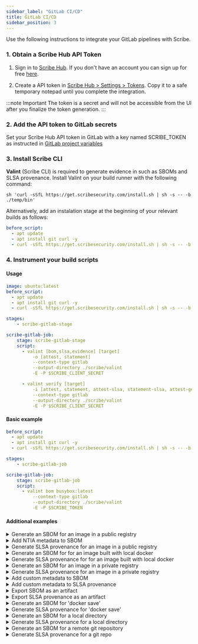 ```yaml
---
sidebar_label: "GitLab CI/CD"
title: GitLab CI/CD
sidebar_position: 3
---
```


Use the following instructions to integrate your GitLab pipelines with Scribe.

### 1. Obtain a Scribe Hub API Token
1. Sign in to [Scribe Hub](https://app.scribesecurity.com). If you don't have an account you can sign up for free [here](https://scribesecurity.com/scribe-platform-lp/ "Start Using Scribe For Free").

2. Create a API token in [Scribe Hub > Settings > Tokens](https://app.scribesecurity.com/settings/tokens). Copy it to a safe temporary notepad until you complete the integration.

:::note Important
The token is a secret and will not be accessible from the UI after you finalize the token generation. 
:::

### 2. Add the API token to GitLab secrets

Set your Scribe Hub API token in GitLab with a key named SCRIBE_TOKEN as instructed in [GitLab project variables](https://docs.gitlab.com/ee/ci/variables/#define-a-cicd-variable-in-the-ui)

### 3. Install Scribe CLI

**Valint** (Scribe CLI) is required to generate evidence in such as SBOMs and SLSA provenance. 
Install Valint on your build runner with the following command:
```
sh 'curl -sSfL https://get.scribesecurity.com/install.sh | sh -s -- -b ./temp/bin'
```
Alternatively, add an instalation stage at the beginning of your relevant builds as follows:
```yaml
before_script:
  - apt update
  - apt install git curl -y
  - curl -sSfL https://get.scribesecurity.com/install.sh | sh -s -- -b /usr/local/bin
```
### 4. Instrument your build scripts

#### Usage
```yaml
image: ubuntu:latest
before_script:
  - apt update
  - apt install git curl -y
  - curl -sSfL https://get.scribesecurity.com/install.sh | sh -s -- -b /usr/local/bin

stages:
    - scribe-gitlab-stage

scribe-gitlab-job:
    stage: scribe-gitlab-stage
    script:
      - valint [bom,slsa,evidence] [target]
          -o [attest, statement]
          --context-type gitlab
          --output-directory ./scribe/valint
          -E -P $SCRIBE_CLIENT_SECRET

      - valint verify [target]
          -i [attest, statement, attest-slsa, statement-slsa, attest-generic, statement-generic]
          --context-type gitlab
          --output-directory ./scribe/valint
          -E -P $SCRIBE_CLIENT_SECRET
```
#### Basic example

```yaml
before_script:
  - apt update
  - apt install git curl -y
  - curl -sSfL https://get.scribesecurity.com/install.sh | sh -s -- -b /usr/local/bin

stages:
    - scribe-gitlab-job

scribe-gitlab-job:
    stage: scribe-gitlab-job
    script:
      - valint bom busybox:latest
          --context-type gitlab
          --output-directory ./scribe/valint
          -E -P $SCRIBE_TOKEN
```
#### Additional examples
<details>
  <summary> Generate an SBOM for an image in a public registry </summary>

```YAML
- valint bom busybox
      --context-type gitlab
      --output-directory ./scribe/valint
``` 

</details>

<details>
  <summary> Add NTIA metadata to SBOM </summary>

```YAML
image: docker:latest

services:
  - docker:dind

stages:
    - custom-ntia-metadata-stage

custom-ntia-metadata:
    stage: custom-ntia-metadata-stage
    script:
      - valint bom busybox
            --context-type gitlab
            --output-directory ./scribe/valint -f
```
</details>

<details>
  <summary> Generate SLSA provenance for an image in a public registry </summary>

```YAML

- valint slsa busybox
      --context-type gitlab
      --output-directory ./scribe/valint
``` 

</details>

<details>
  <summary> Generate an SBOM for for an image built with local docker </summary>

```YAML
- valint bom image_name:latest
      --context-type gitlab
      --output-directory ./scribe/valint
``` 
</details>

<details>
  <summary> Generate SLSA provenance for for an image built with local docker </summary>

```YAML
- valint slsa image_name:latest
      --context-type gitlab
      --output-directory ./scribe/valint
``` 
</details>

<details>
  <summary>  Generate an SBOM for an image in a private  registry </summary>

> Before the following task add a `docker login` task 

```YAML
- valint bom scribesecurity.jfrog.io/scribe-docker-local/example:latest \
      --context-type gitlab \
      --output-directory ./scribe/valint \
```
</details>

<details>
  <summary> Generate SLSA provenance for an image in a private registry </summary>

> Before the following task add a `docker login` task 

```YAML
- valint slsa scribesecurity.jfrog.io/scribe-docker-local/example:latest \
      --context-type gitlab \
      --output-directory ./scribe/valint \
```
</details>

<details>
  <summary>  Add custom metadata to SBOM </summary>

```YAML
valint_image_job:
  variables:
    test_env: "test_env_value"
  script:
    - valint bom busybox:latest
      --context-type gitlab
      --output-directory ./scribe/valint
      --env test_env
      --label test_label
```
</details>

<details>
  <summary>  Add custom metadata to SLSA provenance </summary>

```YAML
valint_image_job:
  variables:
    test_env: "test_env_value"
  script:
    - valint slsa busybox:latest
      --context-type gitlab
      --output-directory ./scribe/valint
      --env test_env
      --label test_label
```
</details>


<details>
  <summary> Export SBOM as an artifact </summary>

> Use `format` input argumnet to set the format.

```YAML
save-artifact-job:
  script:
    - valint bom busybox:latest
      --context-type gitlab
      --output-directory ./scribe/valint
      --output-file ./my_sbom.json
  artifacts:
      paths:
        - ./scribe/valint
        - ./my_sbom.json
```

</details>

<details>
  <summary> Export SLSA provenance as an artifact </summary>

Using command `output-directory` or `output-file` to export evidence as an artifact.

> Use `--format`, `-o` to select between the format.

```YAML
save-artifact-job:
  script:
    - valint slsa busybox:latest
      --context-type gitlab
      --output-directory ./scribe/valint
      --output-file ./my_slsa.json

  artifacts:
      paths:
        - ./scribe/valint
        - ./my_slsa.json
```

</details>

<details>
  <summary> Generate an SBOM for 'docker save' </summary>

> Use `oci-archive` target type when creating a OCI archive (`podman save`).

```YAML
before_script:
  - apk update
  - apk add curl
  - curl -sSfL https://get.scribesecurity.com/install.sh | sh -s -- -b /usr/local/bin

valint-docker-job:
    tags: [ saas-linux-large-amd64 ]
    stage: valint-docker-job
    image: docker:latest
    variables:
      DOCKER_DRIVER: overlay2
      DOCKER_TLS_CERTDIR: "/certs"
    services:
      - docker:dind
    script:
      - docker pull busybox:latest
      - docker save -o busybox.tar busybox:latest
      - valint bom docker-archive:busybox.tar
          --context-type gitlab
          --output-directory ./scribe/valint
          --output-file ./busybox.json
``` 
</details>

<details>
  <summary> Generate SLSA provenance for 'docker save' </summary>

> Use `oci-archive` target type when creating a OCI archive (`podman save`).

```YAML
before_script:
  - apk update
  - apk add curl
  - curl -sSfL https://get.scribesecurity.com/install.sh | sh -s -- -b /usr/local/bin

valint-docker-job:
    tags: [ saas-linux-large-amd64 ]
    stage: valint-docker-job
    image: docker:latest
    variables:
      DOCKER_DRIVER: overlay2
      DOCKER_TLS_CERTDIR: "/certs"
    services:
      - docker:dind
    script:
      - docker pull busybox:latest
      - docker save -o busybox.tar busybox:latest
      - valint slsa docker-archive:busybox.tar
          --context-type gitlab
          --output-directory ./scribe/valint
          --output-file ./busybox.json
``` 
</details>

<details>
  <summary> Generate an SBOM for a local directory </summary>


```YAML
dir-sbom-job:
  script:
    - mkdir testdir
    - echo "test" > testdir/test.txt
    - valint bom dir:testdir
          --context-type gitlab
          --output-directory ./scribe/valint
``` 
</details>

<details>
  <summary> Generate SLSA provenance for a local directory </summary>

```YAML
dir-sbom-job:
  script:
    - mkdir testdir
    - echo "test" > testdir/test.txt
    - valint slsa dir:testdir
          --context-type gitlab
          --output-directory ./scribe/valint
``` 
</details>


<details>
  <summary> Generate an SBOM for a remote git repository </summary>

```YAML
git-remote-job:
  script:
    - valint bom git:https://github.com/mongo-express/mongo-express.git
          --context-type gitlab
          --output-directory ./scribe/valint

``` 

**Note** If you use implicit checkout, **[git-strategy](https://docs.gitlab.com/ee/ci/runners/configure_runners.html#git-strategy)** affects the commits collected into the SBOM.

```YAML
git-remote-job:
  script:
    - valint bom .
          --context-type gitlab
          --output-directory ./scribe/valint
``` 
</details>

<details>
  <summary> Generate SLSA provenance for a git repo </summary>

<p>For a remote git repo:</p>
```YAML
git-remote-job:
  script:
    - valint slsa git:https://github.com/mongo-express/mongo-express.git
          --context-type gitlab
          --output-directory ./scribe/valint
``` 

<p>For a local git repo:</p>

```YAML
git-remote-job:
  script:
    - valint slsa .
          --context-type gitlab
          --output-directory ./scribe/valint
           -f
``` 
</details>
